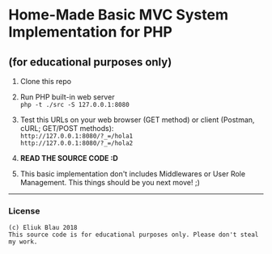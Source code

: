 # Home-Made Basic MVC System Implementation for PHP
## (for educational purposes only)

1. Clone this repo

2. Run PHP built-in web server
<br>`php -t ./src -S 127.0.0.1:8080`

3. Test this URLs on your web browser (GET method) or client (Postman, cURL; GET/POST methods):
<br>`http://127.0.0.1:8080/?_=/hola1`
<br>`http://127.0.0.1:8080/?_=/hola2`

4. **READ THE SOURCE CODE :D**

5. This basic implementation don't includes Middlewares or User Role Management. This things should be you next move! ;)

---

### License

```
(c) Eliuk Blau 2018
This source code is for educational purposes only. Please don't steal my work.
```
